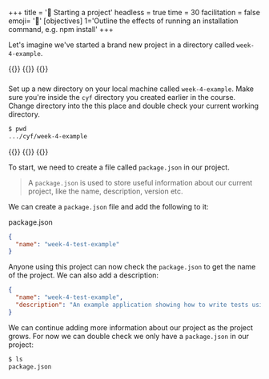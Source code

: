 +++
title = '🎒 Starting a project'
headless = true
time = 30
facilitation = false
emoji= '🧩'
[objectives]
    1='Outline the effects of running an installation command, e.g. npm install'
+++

Let's imagine we've started a brand new project in a directory called `week-4-example`.

{{<tabs>}}
{{<tab name="💻 Follow along">}}
{{<note type="exercise" title=" ">}}

###

Set up a new directory on your local machine called `week-4-example`.
Make sure you're inside the `cyf` directory you created earlier in the course.
Change directory into the this place and double check your current working directory.

```bash
$ pwd
.../cyf/week-4-example
```

{{</note>}}
{{</tab>}}
{{</tabs>}}

To start, we need to create a file called `package.json` in our project.

> A `package.json` is used to store useful information about our current project, like the name, description, version etc.

We can create a `package.json` file and add the following to it:

package.json

```json
{
  "name": "week-4-test-example"
}
```

Anyone using this project can now check the `package.json` to get the name of the project.
We can also add a description:

```json
{
  "name": "week-4-test-example",
  "description": "An example application showing how to write tests using the jest framework"
}
```

We can continue adding more information about our project as the project grows.
For now we can double check we only have a `package.json` in our project:

```bash
$ ls
package.json
```
